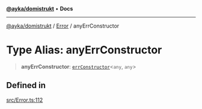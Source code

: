 [**@ayka/domistrukt**](../../../README.md) • **Docs**

***

[@ayka/domistrukt](../../../globals.md) / [Error](../README.md) / anyErrConstructor

# Type Alias: anyErrConstructor

> **anyErrConstructor**: [`errConstructor`](errConstructor.md)\<`any`, `any`\>

## Defined in

[src/Error.ts:112](https://github.com/AndreyMork/domistrukt/blob/c8d404d2a2ad3b5db17fcead4d4e5821b1cc97ac/src/Error.ts#L112)
